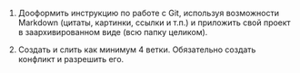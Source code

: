 1. Дооформить инструкцию по работе с Git, используя возможности Markdown (цитаты, картинки, ссылки и т.п.) и приложить свой проект в заархивированном виде (всю папку целиком).

2. Создать и слить как минимум 4 ветки. Обязательно создать конфликт и разрешить его.  